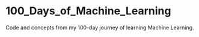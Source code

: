 # 100_Days_of_Machine_Learning
Code and concepts from my 100-day journey of learning Machine Learning.
